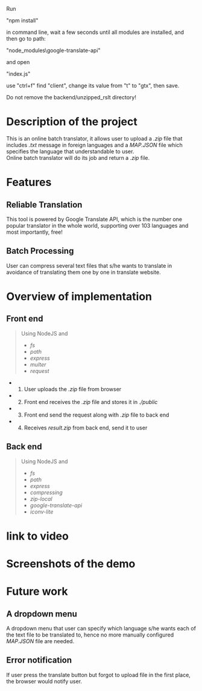 Run

"npm install"

in command line, wait a few seconds until all modules are installed, and then go to path:

"node_modules\google-translate-api"

and open

"index.js"

use "ctrl+f" find "client", change its value from "t" to "gtx", then save.

Do not remove the backend/unzipped_rslt directory!

# Description of the project
This is an online batch translator, it allows user to upload a *.zip* file that includes *.txt* message in foreign languages and a *MAP.JSON* file which specifies the language that understandable to user.  
Online batch translator will do its job and return a *.zip* file.  
# Features
## Reliable Translation
This tool is powered by Google Translate API, which is the number one popular translator in the whole world, supporting over 103 languages and most importantly, free!
## Batch Processing
User can compress several text files that s/he wants to translate in avoidance of translating them one by one in translate website.
# Overview of implementation
## Front end
>Using NodeJS and  
> * *fs*
> * *path*
> * *express*
> * *multer* 
> * *request*  
* 1. User uploads the *.zip* file from browser
* 2. Front end receives the *.zip* file and stores it in *./public*
* 3. Front end send the request along with *.zip* file to back end
* 4. Receives *result.zip* from back end, send it to user
## Back end
>Using NodeJS and  
> * *fs*
> * *path*
> * *express*
> * *compressing*
> * *zip-local*
> * *google-translate-api*
> * *iconv-lite*  

# link to video
# Screenshots of the demo
# Future work
## A dropdown menu
A dropdown menu that user can specify which language s/he wants each of the text file to be translated to, hence no more manually configured *MAP.JSON* file are needed.
## Error notification
If user press the translate button but forgot to upload file in the first place, the browser would notify user.
## 